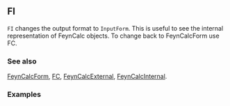 ## FI

`FI` changes the output format to `InputForm`. This is useful to see the internal representation of FeynCalc objects. To change back to FeynCalcForm use FC.

### See also

[FeynCalcForm](FeynCalcForm), [FC](FC), [FeynCalcExternal](FeynCalcExternal), [FeynCalcInternal](FeynCalcInternal).

### Examples
